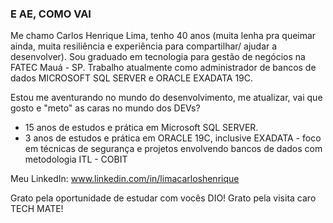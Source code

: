 ### E AE, COMO VAI

Me chamo Carlos Henrique Lima, tenho 40 anos (muita lenha pra queimar ainda, muita resiliência e experiência para compartilhar/ ajudar a desenvolver). Sou graduado em tecnologia para gestão de negócios na FATEC Mauá - SP. Trabalho atualmente como administrador de bancos de dados MICROSOFT SQL SERVER e ORACLE EXADATA 19C.

Estou me aventurando no mundo do desenvolvimento, me atualizar, vai que gosto e "meto" as caras no mundo dos DEVs?



+ 15 anos de estudos e prática em Microsoft SQL SERVER. 
+ 3 anos de estudos e prática em ORACLE 19C, inclusive EXADATA - foco em técnicas de segurança e projetos envolvendo bancos de dados com metodologia ITL - COBIT



Meu LinkedIn: www.linkedin.com/in/limacarloshenrique

Grato pela oportunidade de estudar com vocês DIO! Grato pela visita caro TECH MATE!
